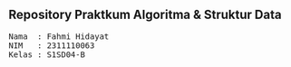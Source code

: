 ## Repository Praktkum Algoritma & Struktur Data

<pre>
Nama  : Fahmi Hidayat
NIM   : 2311110063
Kelas : S1SD04-B 
</pre>

